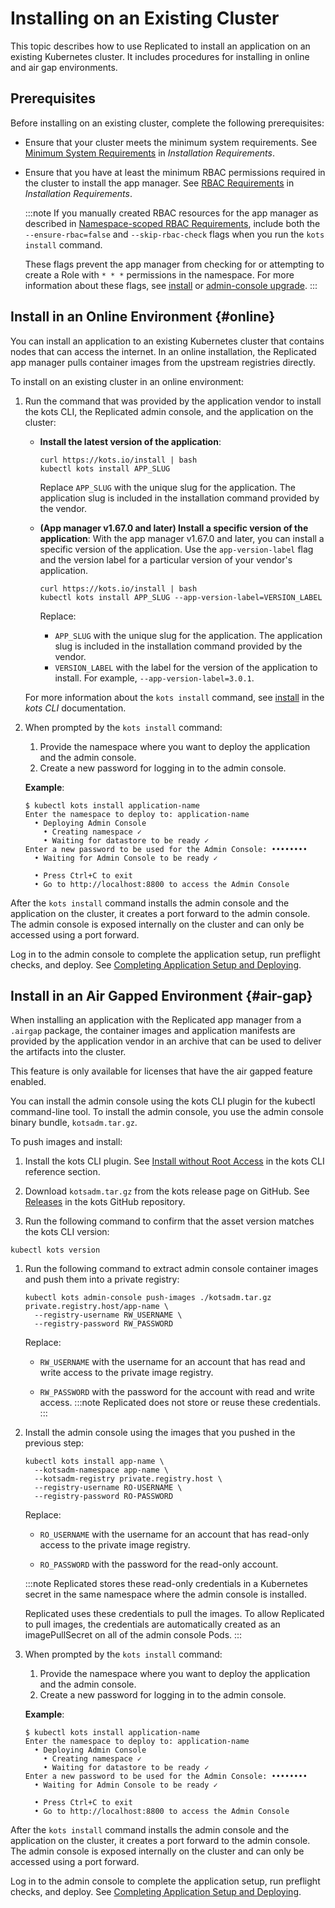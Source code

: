 # Installing on an Existing Cluster

This topic describes how to use Replicated to install an application on an existing Kubernetes cluster. It includes procedures for installing in online and air gap environments.

## Prerequisites

Before installing on an existing cluster, complete the following prerequisites:

* Ensure that your cluster meets the minimum system requirements. See [Minimum System Requirements](/enterprise/installing-general-requirements#minimum-system-requirements) in _Installation Requirements_.
* Ensure that you have at least the minimum RBAC permissions required in the cluster to install the app manager. See [RBAC Requirements](/enterprise/installing-general-requirements#rbac-requirements) in _Installation Requirements_.

  :::note
  If you manually created RBAC resources for the app manager as described in [Namespace-scoped RBAC Requirements](/enterprise/installing-general-requirements#namespace-scoped), include both the `--ensure-rbac=false` and `--skip-rbac-check` flags when you run the `kots install` command.
  
  These flags prevent the app manager from checking for or attempting to create a Role with `* * *` permissions in the namespace. For more information about these flags, see [install](/reference/kots-cli-install) or [admin-console upgrade](/reference/kots-cli-admin-console-upgrade).
  :::

## Install in an Online Environment {#online}

You can install an application to an existing Kubernetes cluster that contains nodes that can access the internet.
In an online installation, the Replicated app manager pulls container images from the upstream registries directly.

To install on an existing cluster in an online environment:

1. Run the command that was provided by the application vendor to install the kots CLI, the Replicated admin console, and the application on the cluster:

   * **Install the latest version of the application**:

      ```shell
      curl https://kots.io/install | bash
      kubectl kots install APP_SLUG
      ```
      Replace `APP_SLUG` with the unique slug for the application. The application slug is included in the installation command provided by the vendor.

   * **(App manager v1.67.0 and later) Install a specific version of the application**: With the app manager v1.67.0 and later, you can install a specific version of the application. Use the `app-version-label` flag and the version label for a particular version of your vendor's application.

      ```shell
      curl https://kots.io/install | bash
      kubectl kots install APP_SLUG --app-version-label=VERSION_LABEL
      ```
      Replace:
      * `APP_SLUG` with the unique slug for the application. The application slug is included in the installation command provided by the vendor.
      * `VERSION_LABEL` with the label for the version of the application to install. For example, `--app-version-label=3.0.1`.

   For more information about the `kots install` command, see [install](/reference/kots-cli-install) in the _kots CLI_ documentation.

1. When prompted by the `kots install` command:
   1. Provide the namespace where you want to deploy the application and the admin console.
   1. Create a new password for logging in to the admin console.

     **Example**:

     ```shell
     $ kubectl kots install application-name
     Enter the namespace to deploy to: application-name
       • Deploying Admin Console
         • Creating namespace ✓
         • Waiting for datastore to be ready ✓
     Enter a new password to be used for the Admin Console: ••••••••
       • Waiting for Admin Console to be ready ✓

       • Press Ctrl+C to exit
       • Go to http://localhost:8800 to access the Admin Console

     ```

After the `kots install` command installs the admin console and the application on the cluster, it creates a port forward to the admin console. The admin console is exposed internally on the cluster and can only be accessed using a port forward.

Log in to the admin console to complete the application setup, run preflight checks, and deploy. See [Completing Application Setup and Deploying](installing-app-setup).

## Install in an Air Gapped Environment {#air-gap}

When installing an application with the Replicated app manager from a `.airgap` package, the container images and application manifests are provided by the application vendor in an archive that can be used to deliver the artifacts into the cluster.

This feature is only available for licenses that have the air gapped feature enabled.

You can install the admin console using the kots CLI plugin for the kubectl command-line tool. To install the admin console, you use the admin console binary bundle, `kotsadm.tar.gz`.

To push images and install:

1. Install the kots CLI plugin. See [Install without Root Access](/reference/kots-cli-getting-started#install-without-root-access) in the kots CLI reference section.

1. Download `kotsadm.tar.gz` from the kots release page on GitHub. See [Releases](https://github.com/replicatedhq/kots/releases) in the kots GitHub repository.

1. Run the following command to confirm that the asset version matches the kots CLI version:

  ```shell
  kubectl kots version
  ```

1. Run the following command to extract admin console container images and push them into a private registry:

   ```shell
   kubectl kots admin-console push-images ./kotsadm.tar.gz private.registry.host/app-name \
     --registry-username RW_USERNAME \
     --registry-password RW_PASSWORD
   ```

   Replace:

   * `RW_USERNAME` with the username for an account that has read and write access to the private image registry.

   * `RW_PASSWORD` with the password for the account with read and write access.
   :::note
   Replicated does not store or reuse these credentials.
   :::

1. Install the admin console using the images that you pushed in the previous step:

   ```shell
   kubectl kots install app-name \
     --kotsadm-namespace app-name \
     --kotsadm-registry private.registry.host \
     --registry-username RO-USERNAME \
     --registry-password RO-PASSWORD
   ```

   Replace:

   * `RO_USERNAME` with the username for an account that has read-only access to the private image registry.

   * `RO_PASSWORD` with the password for the read-only account.

   :::note
   Replicated stores these read-only credentials in a Kubernetes secret in the same namespace where the admin console is installed.

   Replicated uses these credentials to pull the images. To allow Replicated to pull images, the credentials are automatically created as an imagePullSecret on all of the admin console Pods.
   :::

1. When prompted by the `kots install` command:
   1. Provide the namespace where you want to deploy the application and the admin console.
   1. Create a new password for logging in to the admin console.

     **Example**:

     ```shell
     $ kubectl kots install application-name
     Enter the namespace to deploy to: application-name
       • Deploying Admin Console
         • Creating namespace ✓
         • Waiting for datastore to be ready ✓
     Enter a new password to be used for the Admin Console: ••••••••
       • Waiting for Admin Console to be ready ✓

       • Press Ctrl+C to exit
       • Go to http://localhost:8800 to access the Admin Console

     ```   

After the `kots install` command installs the admin console and the application on the cluster, it creates a port forward to the admin console. The admin console is exposed internally on the cluster and can only be accessed using a port forward.

Log in to the admin console to complete the application setup, run preflight checks, and deploy. See [Completing Application Setup and Deploying](installing-app-setup).
